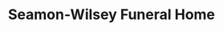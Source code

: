 ---
title: "Seamon-Wilsey Funeral Home"
url: /saugerties/seamon-wilsey-funeral-home/
shop: funeral directors
---